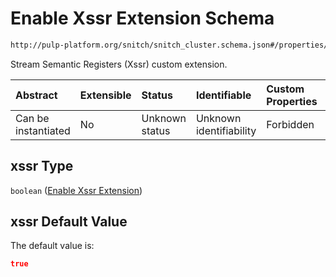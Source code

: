 # Enable Xssr Extension Schema

```txt
http://pulp-platform.org/snitch/snitch_cluster.schema.json#/properties/hives/items/properties/cores/items/properties/xssr
```

Stream Semantic Registers (Xssr) custom extension.

| Abstract            | Extensible | Status         | Identifiable            | Custom Properties | Additional Properties | Access Restrictions | Defined In                                                                       |
| :------------------ | :--------- | :------------- | :---------------------- | :---------------- | :-------------------- | :------------------ | :------------------------------------------------------------------------------- |
| Can be instantiated | No         | Unknown status | Unknown identifiability | Forbidden         | Allowed               | none                | [snitch_cluster.schema.json*](snitch_cluster.schema.json "open original schema") |

## xssr Type

`boolean` ([Enable Xssr Extension](snitch_cluster-properties-hives-hive-description-properties-cores-core-description-properties-enable-xssr-extension.md))

## xssr Default Value

The default value is:

```json
true
```

